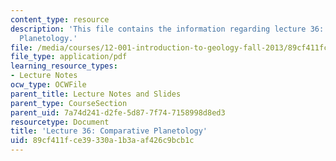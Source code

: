 ```yaml
---
content_type: resource
description: 'This file contains the information regarding lecture 36: Comparative
  Planetology.'
file: /media/courses/12-001-introduction-to-geology-fall-2013/89cf411fce39330a1b3aaf426c9bcb1c_MIT12_001F13_Lec36Slides.pdf
file_type: application/pdf
learning_resource_types:
- Lecture Notes
ocw_type: OCWFile
parent_title: Lecture Notes and Slides
parent_type: CourseSection
parent_uid: 7a74d241-d2fe-5d87-7f74-7158998d8ed3
resourcetype: Document
title: 'Lecture 36: Comparative Planetology'
uid: 89cf411f-ce39-330a-1b3a-af426c9bcb1c
---
```

